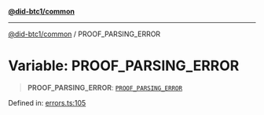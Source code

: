 [**@did-btc1/common**](../README.md)

***

[@did-btc1/common](../globals.md) / PROOF\_PARSING\_ERROR

# Variable: PROOF\_PARSING\_ERROR

> **PROOF\_PARSING\_ERROR**: [`PROOF_PARSING_ERROR`](../enumerations/Btc1ErrorCode.md#proof_parsing_error)

Defined in: [errors.ts:105](https://github.com/dcdpr/did-btc1-js/blob/751aedd75738c26882a2149e644ae32b9e424707/packages/common/src/errors.ts#L105)
